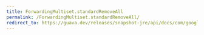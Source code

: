 ```yaml
---
title: ForwardingMultiset.standardRemoveAll
permalink: /ForwardingMultiset.standardRemoveAll/
redirect_to: https://guava.dev/releases/snapshot-jre/api/docs/com/google/common/collect/ForwardingMultiset.html#standardRemoveAll-java.util.Collection-
---
```

